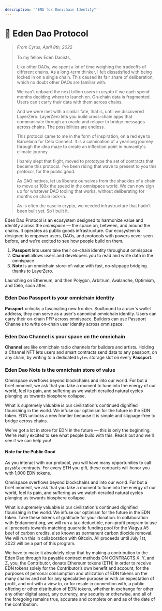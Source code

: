 ```yaml
---
description: '"ENS for Omnichain Identity"'
---
```


# 🌟 Eden Dao Protocol

> _From Cyrus, April 8th, 2022_\
> \
> To my fellow Eden Daoists,
>
>
>
> Like other DAOs, we spent a lot of time weighing the tradeoffs of different chains. As a long-term thinker, I felt dissatisfied with being locked in on a single chain. This caused its fair share of deliberation, which no doubt other DAOs are familiar with.&#x20;
>
> We can't onboard the next billion users in crypto if we each spend months deciding where to launch on. On-chain data is fragmented. Users can't carry their data with them across chains.&#x20;
>
> And we were met with a similar fate, that is, until we discovered LayerZero. LayerZero lets you build cross-chain apps that communicate through an oracle and relayer to bridge messages across chains. The possibilities are endless.
>
> This protocol came to me in the form of inspiration, on a red eye to Barcelona for Celo Connect. It is a culmination of a yearlong journey through the idea maze to create an inflection point in humanity's climate journey.&#x20;
>
> I barely slept that flight, moved to prototype the set of contracts that became this protocol. I've been riding that wave to present to you this protocol, for the public good.
>
> As DAO natives, let us liberate ourselves from the shackles of a chain to move at 100x the speed in the omnispace world. We can now sign up for whatever DAO tooling that works, without deliberating for months on chain lock-in.&#x20;
>
> As is often the case in crypto, we needed infrastructure that hadn't been built yet. So I built it.

Eden Dao Protocol is an ecosystem designed to harmonize value and identity across the _omnispace_ — the space on, between, and around the chains. It operates as public goods infrastructure. Our ecosystem is designed to empower users, DAOs, and protocols with powers never seen before, and we're excited to see how people build on them.&#x20;

1. **Passport** lets users take their on-chain identity throughout omnispace
2. **Channel** allows users and developers you to read and write data in the omnispace
3. **Note** is an omnichain store-of-value with fast, no-slippage bridging thanks to LayerZero.

Launching on Ethereum, and then Polygon, Arbitrum, Avalanche, Optimism, and Celo, soon after.

### Eden Dao **Passport** is your omnichain identity

**Passport** unlocks a fascinating new frontier. Soulbound to a user's wallet address, they can serve as a user's canonical omnichain identity. Users can carry their on-chain PFP across omnispace.  Builders can use Passport Channels to write on-chain user identity across omnispace.

### Eden Dao **Channel is your space** on the omnichain

**Channel** are like omnichain radio channels for builders and artists. Holding a Channel NFT lets users and smart contracts send data to any passport, on any chain, by writing to a dedicated `bytes` storage slot on every **Passport**.

### Eden Dao **Note** is the omnichain store of value

Omnispace overflows beyond blockchains and into our world. For but a brief moment, we ask that you take a moment to tune into the energy of our world, feel its pain, and suffering as we watch derailed natural cycles plunging us towards biosphere collapse.

What is supremely valuable is our civilization's continued dignified flourishing in the world. We infuse our optimism for the future in the EDN token. EDN unlocks a new frontier because it is simple and slippage-free to bridge across chains.&#x20;

We've got a lot in store for EDN in the future — this is only the beginning. We're really excited to see what people build with this. Reach out and we'll see if we can help you!&#x20;

#### Note for the Public Good

As you interact with our protocol, you will have many opportunities to call `payable` contracts. For every ETH you gift, these contracts will honor you with 1,000 EDN tokens.

Omnispace overflows beyond blockchains and into our world. For but a brief moment, we ask that you take a moment to tune into the energy of our world, feel its pain, and suffering as we watch derailed natural cycles plunging us towards biosphere collapse.

What is supremely valuable is our civilization's continued dignified flourishing in the world. We infuse our optimism for the future in the EDN token. Take these tokens of gratitude for your donation. In collaboration with Endaoment.org, we will run a tax-deductible, non-profit program to use all proceeds towards matching quadratic funding pool for the Wagyu A5 beef of carbon credits, also known as permanent carbon dioxide removal. We will run this in collaboration with Gitcoin. All proceeds until July 1st, 2022 will be a part of this program.

We have to make it absolutely clear that by making a contribution to the Eden Dao through its payable contract methods ON CONTRACTS X, Y, and Z, you, the Contributor, donate Ethereum tokens (ETH) in order to receive EDN tokens solely for the Contributor’s own benefit and account, for the purposes of personal consumption and utilization of EDN tokens on the many chains and not for any speculative purpose or with an expectation of profit, and not with a view to, or for resale in connection with, a public offering or other distribution of EDN tokens, whether in exchange for other any other digital asset, any currency, any security or otherwise, and all of the foregoing remains true, accurate and complete on and as of the date of the contribution.
